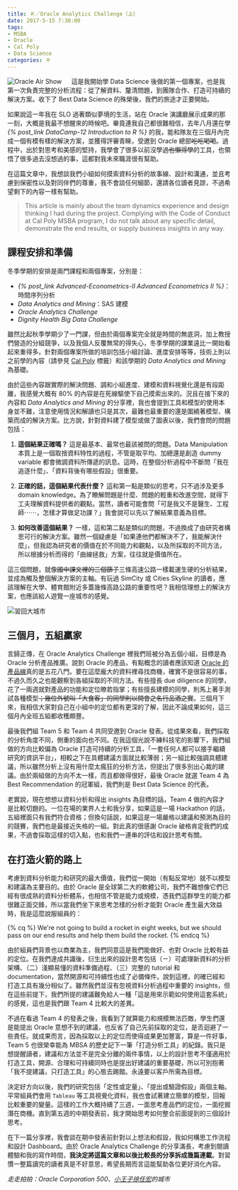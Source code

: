 ```yaml
---
title: ＃／Oracle Analytics Challenge（上）
date: 2017-5-15 7:30:00
tags:
- MSBA
- Oracle
- Cal Poly
- Data Science
categories: ＃
---
```

![Oracle Air Show](cover.jpg)
　
這是我開始學 Data Science 後做的第一個專案，也是我第一次負責完整的分析流程：從了解資料、釐清問題，到團隊合作、打造可持續的解決方案。收下了 Best Data Science 的殊榮後，我們的旅途才正要開始。

<!--more-->

如果說這一年我在 SLO 過著類似夢境的生活，站在 Oracle 演講廳展示成果的那一刻，大概是我最不想醒來的時候吧。畢竟連我自己都很難相信，去年八月還在學 *{% post_link DataCamp-12 Introduction to R %}* 的我，能和隊友在三個月內完成一個有模有樣的解決方案，並獲得評審青睞，受邀到 Oracle 總部~~吃吃喝喝~~。過程中，出於對思考和美感的堅持，我學會了很多以前沒學過~~也懶得學~~的工具，也領悟了很多過去沒想過的事，這都對我未來職涯很有幫助。

在這篇文章中，我想談我們小組如何摸索資料分析的故事線、設計和溝通，並且考慮到保密性以及對同伴們的尊重，我不會談任何細節，還請各位讀者見諒，不過希望剩下的內容一樣有幫助。

> This article is mainly about the team dynamics experience and design thinking I had during the project. Complying with the Code of Conduct at Cal Poly MSBA program, I do not talk about any specific detail, demonstrate the end results, or supply business insights in any way.

## 課程安排和準備

冬季學期的安排是兩門課程和兩個專案，分別是：

* *{% post_link Advanced-Econometrics-II Advanced Econometrics II %}*：時間序列分析
* *Data Analytics and Mining*：SAS 建模
* *Oracle Analytics Challenge*
* *Dignity Health Big Data Challenge*

雖然比起秋季學期少了一門課，但由於兩個專案完全就是時間的無底洞，加上教授們營造的分組競爭，以及我個人反覆無常的得失心，冬季學期的課業遠比一開始看起來重得多。針對兩個專案所做的培訓包括小組討論、進度安排等等，技術上則以之前學的內容（請參見 [Cal Poly](https://www.mcknote.com/tags/Cal-Poly/) 標籤）和該學期的 *Data Analytics and Mining* 為基礎。

由於這些內容跟實際的解決問題、調和小組進度、建模和資料視覺化還是有段距離，我感覺大概有 80% 的內容是在死線驅使下自己摸索出來的。況且在接下來的內容和 *Data Analytics and Mining* 的分享裡，我也會提到工具和模型的使用本身並不難，注意使用情況和解讀也只是其次，最難也最重要的還是圍繞著模型、構築而成的解決方案。比方說，針對資料建了模型或做了圖表以後，我們會問的問題包括：

1. **這個結果正確嗎？**
   這是最基本、最常也最該被問的問題。Data Manipulation 本質上是一個取捨資料特性的過程，不管是取平均、加總還是創造 dummy variable 都會微調資料所傳遞的訊息。這時，在整個分析過程中不斷問「我在追逐什麼」、「資料背後有哪些假設」很重要。

2. **正確的話，這個結果代表什麼？**
   這和第一點是類似的思考，只不過涉及更多 domain knowledge。為了瞭解問題是什麼、問題的輕重和改進空間，就得下工夫理解資料提供者的觀點。當然，讀者可能會問「可是我又不是醫生、工程師⋯⋯，怎樣才算做足功課？」我會說可以先以了解結果意義為目標。

3. **如何改善這個結果？**
   一樣，這和第二點是類似的問題，不過換成了由研究者構思可行的解決方案。雖然一個疑慮是「如果連他們都解決不了，我能解決什麼」，但我認為研究者的價值在於不同能力和觀點，以及所採取的不同方法，所以根據分析而得的「曲線拯救」方案，往往就是價值所在。

這三個問題，就像~~國中課文裡的三個篩子~~三條高速公路一樣載運生硬的分析結果，並成為觸及整個解決方案的主軸。有玩過 SimCity 或 Cities Skyline 的讀者，應該理解在大學、體育館附近多蓋幾條高路公路的重要性吧？我相信理想上的解決方案，也應該給人遊覽一座城市的感覺。

![習回大城市](xifat.jpg)

## 三個月，五組贏家

言歸正傳，在 Oracle Analytics Challenge 裡我們班被分為五個小組，目標是為 Oracle 分析產品推廣。說到 Oracle 的產品，有點概念的讀者應該知道 [Oracle 的產品線](https://www.oracle.com/products/oracle-a-z.html)真的是五花八門。要在這麼龐大的資料裡尋找商機，確實不是很容易的事，不過久而久之也能觀察到各組採取的不同方法。有些擅長 due diligence 的同學，花了一兩週就對產品的功能和定位暸若指掌；有些擅長建模的同學，則馬上著手測試各種模型~~；幾位外號叫「大食客」的同學則以開會之名行品酒之實~~。三個月下來，我相信大家對自己在小組中的定位都有更深的了解，因此不論成果如何，這三個月內全班五組都收穫頗豐。

最後我們組 Team 5 和 Team 4 共同受邀到 Oracle 發表。從成果來看，我們採取的分析角度不同，側重的面向也不同。在我這個光說不練科技宅的影響下，我們組做的方向比較偏為 Oracle 打造可持續的分析工具，「一套任何人都可以接手繼續研究的資訊平台」，相較之下在具體建議方面就比較薄弱；另一組比較強調具體建議，所以雖然分析上沒有用什麼太瘋狂的分析方法，但提出了很多別出心裁的建議。由於兩組做的方向不太一樣，而且都做得很好，最後 Oracle 就選 Team 4 為 Best Recommendation 的冠軍組，我們則是 Best Data Science 的代表。

老實說，現在想想以資料分析和得出 insights 為目標的話，Team 4 做的內容才是比較切題的。一位在場的業界人士和我分享，如果這是一場 Hackathon 的話，五組裡面只有我們符合資格；但換句話說，如果這是一場嚴格以建議和預測為目的的競賽，我們也是最接近失格的一組。對此真的很感謝 Oracle 破格肯定我們的成果，不過會採取這樣的切入點，也和我們一連串的評估和設計思考有關。

## 在打造火箭的路上

考慮到資料分析能力和研究的最大價值，我們從一開始（有點反常地）就不以模型和建議為主要目的。由於 Oracle 是全球第二大的軟體公司，我們不難想像它們已經有很成熟的資料分析體系，也相信不管是能力或規模，憑我們這群學生的能力都很難正面交鋒，所以當我們坐下來思考怎樣的分析才能對 Oracle 產生最大效益時，我是這麼說服組員的：

{% cq %}
We're not going to build a rocket in eight weeks, 
but we should pass on our end results and help them build the rocket.
{% endcq %}

由於組員們背景也以商業為主，我們同意這是我們能做好、也對 Oracle 比較有益的定位。在我們達成共識後，衍生出來的設計思考包括（ㄧ）可處理新資料的分析架構、（二）淺顯易懂的資料準備過程、（三）完整的 tutorial 和 documentation，當然開源和可持續性也成了必備條件。說到這裡，的確已經和打造工具有幾分相似了。雖然我們並沒有忽視資料分析過程中重要的 insights，但在這些前提下，我們所提的建議難免給人一種「這是用來示範如何使用這套系統」的感覺，這也是我們跟 Team 4 比較大的差異。

不過在看過 Team 4 的發表之後，我看到了就算能力和規模無法匹敵，學生們還是能提出 Oracle 意想不到的建議，也反省了自己先前採取的定位，是否迴避了一些責任。就成果而言，因為採取以上的定位而使得成果更加豐富，算是一件好事，Team 5 也很榮幸能為 MBSA 的歷史記下一筆「打造分析工具」的紀錄。我只是想提醒讀者，建議和方法並不是完全分離的兩件事情，以上的設計思考不僅適用於打造工具，開源、合理和可持續同時也是提出好建議的重要基礎，所以可別抱著「我不提建議，只打造工具」的心態去踢館。永遠要以客戶所需為目標。

決定好方向以後，我們的研究包括「定性或定量」、「提出或驗證假設」兩個主軸。平常組員們會用 `Tableau` 等工具視覺化資料，我也會試著建立簡單的模型，回報比較重要的變量。這樣的工作大概持續了三週，一面思考產品們的定位，一面挖掘潛在商機。直到第五週的中期發表前，我才開始思考如何整合前面提到的三個設計思考。

在下一篇分享裡，我會談在期中發表前針對以上想法和假設，我如何構思工作流程和設計 Dashboard。由於 Oracle Analytics Challenge 的分享滿長，考慮到閱讀體驗和我的寫作時間，**我決定將這篇文章和以後比較長的分享拆成幾篇連載**。對習慣一整篇讀完的讀者真是不好意思，希望長期而言這能幫助各位更好消化內容。

*走走拍拍：Oracle Corporation 500、[小王子徐任宏](https://www.facebook.com/PrinceXuRenHong/)的城市*